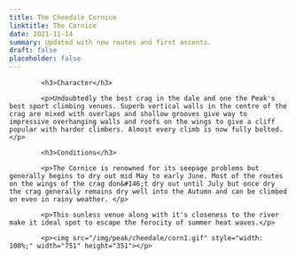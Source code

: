 ```yaml
---
title: The Cheedale Cornice
linktitle: The Cornice
date: 2021-11-14
summary: Updated with new routes and first ascents.
draft: false
placeholder: false
---
```


            <h3>Character</h3>

            <p>Undoubtedly the best crag in the dale and one the Peak's best sport climbing venues. Superb vertical walls in the centre of the crag are mixed with overlaps and shallow grooves give way to impressive overhanging walls and roofs on the wings to give a cliff popular with harder climbers. Almost every climb is now fully bolted.</p>

            <h3>Conditions</h3>

            <p>The Cornice is renowned for its seepage problems but generally begins to dry out mid May to early June. Most of the routes on the wings of the crag don&#146;t dry out until July but once dry the crag generally remains dry well into the Autumn and can be climbed on even in rainy weather. </p>

            <p>This sunless venue along with it's closeness to the river make it ideal spot to escape the ferocity of summer heat waves.</p>

            <p><img src="/img/peak/cheedale/corn1.gif" style="width: 100%;" width="751" height="351"></p>


